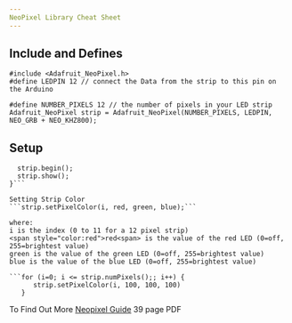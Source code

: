 ```yaml
---
NeoPixel Library Cheat Sheet
---
```


Include and Defines
------------
```
#include <Adafruit_NeoPixel.h>
#define LEDPIN 12 // connect the Data from the strip to this pin on the Arduino

#define NUMBER_PIXELS 12 // the number of pixels in your LED strip
Adafruit_NeoPixel strip = Adafruit_NeoPixel(NUMBER_PIXELS, LEDPIN, NEO_GRB + NEO_KHZ800);
```

Setup
------------
```void setup() {
  strip.begin();
  strip.show();
}```

Setting Strip Color
```strip.setPixelColor(i, red, green, blue);```

where:
i is the index (0 to 11 for a 12 pixel strip)
<span style="color:red">red<span> is the value of the red LED (0=off, 255=brightest value)
green is the value of the green LED (0=off, 255=brightest value)
blue is the value of the blue LED (0=off, 255=brightest value)

```for (i=0; i <= strip.numPixels();; i++) {
      strip.setPixelColor(i, 100, 100, 100)
   }
```

To Find Out More
[Neopixel Guide](https://learn.adafruit.com/downloads/pdf/adafruit-neopixel-uberguide.pdf) 39 page PDF